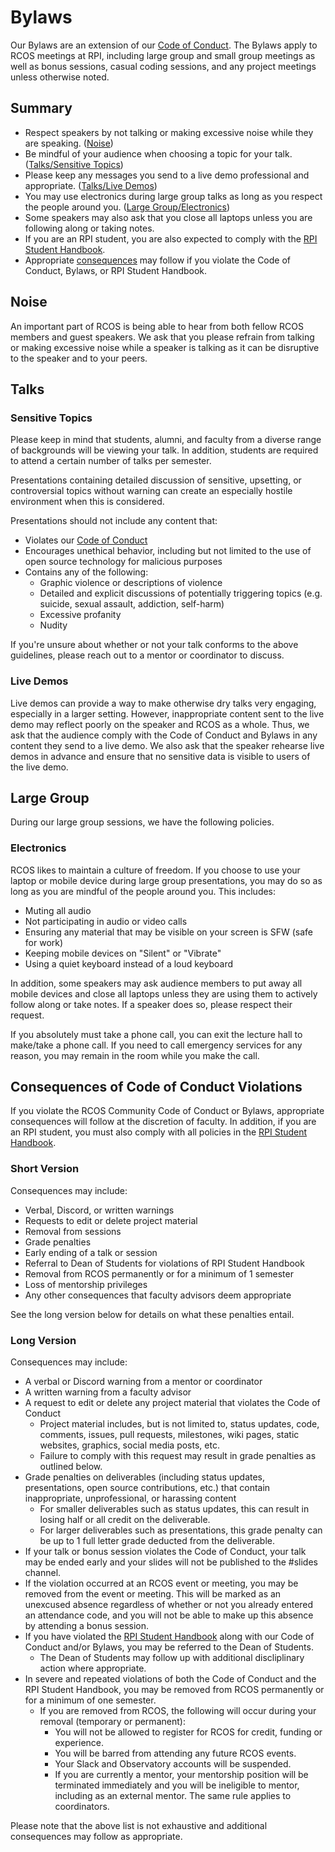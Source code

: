 # Bylaws

Our Bylaws are an extension of our [Code of Conduct](community/CODE_OF_CONDUCT.md). The Bylaws apply to RCOS meetings at RPI, including large group and small group meetings as well as bonus sessions, casual coding sessions, and any project meetings unless otherwise noted.

## Summary
- Respect speakers by not talking or making excessive noise while they are speaking. ([Noise](#noise))
- Be mindful of your audience when choosing a topic for your talk. ([Talks/Sensitive Topics](#sensitive-topics))
- Please keep any messages you send to a live demo professional and appropriate. ([Talks/Live Demos](#live-demos))
- You may use electronics during large group talks as long as you respect the people around you. ([Large Group/Electronics](#electronics))
- Some speakers may also ask that you close all laptops unless you are following along or taking notes.
- If you are an RPI student, you are also expected to comply with the [RPI Student Handbook](https://sexualviolence.rpi.edu/sites/default/files/Rensselaer%20Handbook%20of%20Student%20Rights%20%26%20Responsibilities%2C%20November%202017.pdf).
- Appropriate [consequences](#consequences-of-code-of-conduct-violations) may follow if you violate the Code of Conduct, Bylaws, or RPI Student Handbook. 

## Noise
An important part of RCOS is being able to hear from both fellow RCOS members and guest speakers. We ask that you please refrain from talking or making excessive noise while a speaker is talking as it can be disruptive to the speaker and to your peers.

## Talks

### Sensitive Topics

Please keep in mind that students, alumni, and faculty from a diverse range of backgrounds will be viewing your talk. In addition, students are required to attend a certain number of talks per semester.

Presentations containing detailed discussion of sensitive, upsetting, or controversial topics without warning can create an especially hostile environment when this is considered.

Presentations should not include any content that:
* Violates our [Code of Conduct](community/CODE_OF_CONDUCT)
* Encourages unethical behavior, including but not limited to the use of open source technology for malicious purposes
* Contains any of the following:
  * Graphic violence or descriptions of violence
  * Detailed and explicit discussions of potentially triggering topics (e.g. suicide, sexual assault, addiction, self-harm)
  * Excessive profanity
  * Nudity

If you're unsure about whether or not your talk conforms to the above guidelines, please reach out to a mentor or coordinator to discuss.

### Live Demos

Live demos can provide a way to make otherwise dry talks very engaging, especially in a larger setting. However, inappropriate content sent to the live demo may reflect poorly on the speaker and RCOS as a whole. Thus, we ask that the audience comply with the Code of Conduct and Bylaws in any content they send to a live demo. We also ask that the speaker rehearse live demos in advance and ensure that no sensitive data is visible to users of the live demo.

## Large Group
During our large group sessions, we have the following policies.

### Electronics
RCOS likes to maintain a culture of freedom. If you choose to use your laptop or mobile device during large group presentations, you may do so as long as you are mindful of the people around you. This includes:

* Muting all audio
* Not participating in audio or video calls
* Ensuring any material that may be visible on your screen is SFW (safe for work)
* Keeping mobile devices on "Silent" or "Vibrate"
* Using a quiet keyboard instead of a loud keyboard

In addition, some speakers may ask audience members to put away all mobile devices and close all laptops unless they are using them to actively follow along or take notes. If a speaker does so, please respect their request.

If you absolutely must take a phone call, you can exit the lecture hall to make/take a phone call. If you need to call emergency services for any reason, you may remain in the room while you make the call.

## Consequences of Code of Conduct Violations
If you violate the RCOS Community Code of Conduct or Bylaws, appropriate consequences will follow at the discretion of faculty. In addition, if you are an RPI student, you must also comply with all policies in the [RPI Student Handbook](https://sexualviolence.rpi.edu/sites/default/files/Rensselaer%20Handbook%20of%20Student%20Rights%20%26%20Responsibilities%2C%20November%202017.pdf).

### Short Version
Consequences may include:
- Verbal, Discord, or written warnings
- Requests to edit or delete project material
- Removal from sessions
- Grade penalties
- Early ending of a talk or session
- Referral to Dean of Students for violations of RPI Student Handbook
- Removal from RCOS permanently or for a minimum of 1 semester
- Loss of mentorship privileges
- Any other consequences that faculty advisors deem appropriate

See the long version below for details on what these penalties entail.

### Long Version

Consequences may include:

* A verbal or Discord warning from a mentor or coordinator
* A written warning from a faculty advisor
* A request to edit or delete any project material that violates the Code of Conduct 
  * Project material includes, but is not limited to, status updates, code, comments, issues, pull requests, milestones, wiki pages, static websites, graphics, social media posts, etc. 
  * Failure to comply with this request may result in grade penalties as outlined below.
* Grade penalties on deliverables (including status updates, presentations, open source contributions, etc.) that contain inappropriate, unprofessional, or harassing content
  * For smaller deliverables such as status updates, this can result in losing half or all credit on the deliverable.
  * For larger deliverables such as presentations, this grade penalty can be up to 1 full letter grade deducted from the deliverable.
* If your talk or bonus session violates the Code of Conduct, your talk may be ended early and your slides will not be published to the #slides channel.
* If the violation occurred at an RCOS event or meeting, you may be removed from the event or meeting. This will be marked as an unexcused absence regardless of whether or not you already entered an attendance code, and you will not be able to make up this absence by attending a bonus session.
* If you have violated the [RPI Student Handbook](https://sexualviolence.rpi.edu/sites/default/files/Rensselaer%20Handbook%20of%20Student%20Rights%20%26%20Responsibilities%2C%20November%202017.pdf) along with our Code of Conduct and/or Bylaws, you may be referred to the Dean of Students.
  * The Dean of Students may follow up with additional discliplinary action where appropriate.
* In severe and repeated violations of both the Code of Conduct and the RPI Student Handbook, you may be removed from RCOS permanently or for a minimum of one semester.
  * If you are removed from RCOS, the following will occur during your removal (temporary or permanent):
    * You will not be allowed to register for RCOS for credit, funding or experience.
    * You will be barred from attending any future RCOS events.
    * Your Slack and Observatory accounts will be suspended.
    * If you are currently a mentor, your mentorship position will be terminated immediately and you will be ineligible to mentor, including as an external mentor. The same rule applies to coordinators.

Please note that the above list is not exhaustive and additional consequences may follow as appropriate.